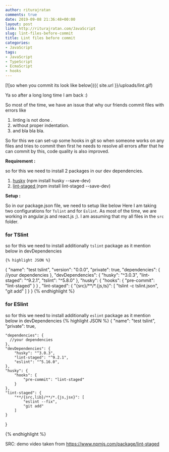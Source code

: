 ```yaml
---
author: riturajratan
comments: true
date: 2019-09-08 21:36:48+00:00
layout: post
link: http://riturajratan.com/JavaScript
slug: lint-files-before-commit
title: Lint files before commit
categories:
- JavaScript
tags:
- JavaScript
- TypeScript
- EcmaScript
- hooks
---
```


[![so when you commit its look like below]({{ site.url }}/uploads/lint.gif)

Ya so after a long long time I am back :)

So most of the time, we have an issue that why our friends commit files with errors like

1. linting is not done .
2. without proper indentation.
3. and bla bla bla.

So for this we can set-up some hooks in git so when someone works on any files and tries to commit then first he needs to resolve all errors after that he can commit by this, code quality is also improved.

**Requirement :**

so for this we need to install 2 packages in our dev dependencies.

1. <a href="https://www.npmjs.com/package/husky" target="_blank"> husky</a> (npm install husky --save-dev)
2. <a href="https://www.npmjs.com/package/lint-staged" target="_blank"> lint-staged </a> (npm install lint-staged  --save-dev) 

**Setup :**

So in our package.json file, we need to setup like below Here I am taking two configurations for `Tslint` and for `Eslint`.
As most of the time, we are working in angular.js and react.js ;). I am assuming that my all files in the `src` folder. 

### for TSlint

so for this we need to install additionally `tslint` package as it mention below in devDependencies

    {% highlight JSON %}
   {
  "name": "test tslint",
  "version": "0.0.0",
  "private": true,
  "dependencies": {
    //your dependencies
  },
  "devDependencies": {
    "husky": "^3.0.3",
    "lint-staged": "^9.2.1",
    "tslint": "^5.8.0"
  },
  "husky": {
    "hooks": {
      "pre-commit": "lint-staged"
    }
  }
  ,
  "lint-staged": {
    "{src}/**/*.{js,ts}": [
      "tslint -c tslint.json",
      "git add"
    ]
  }
}
{% endhighlight %}


### for ESlint
so for this we need to install additionally `eslint` package as it mention below in devDependencies
    {% highlight JSON %}
   {
     "name": "test tslint",
    "private": true,
   
    "dependencies": {
      //your dependencies
    },
    "devDependencies": {
        "husky": "^3.0.3",
        "lint-staged": "^9.2.1",
        "eslint": "^5.16.0",
    },
    "husky": {
        "hooks": {
            "pre-commit": "lint-staged"
        }
    },
    "lint-staged": {
        "**/{src,lib}/**/*.{js,jsx}": [
            "eslint --fix",
            "git add"
        ]
    }
}

{% endhighlight %}


SRC: demo video taken from https://www.npmjs.com/package/lint-staged